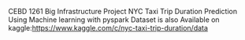 CEBD 1261 Big Infrastructure Project
NYC Taxi Trip Duration Prediction Using Machine learning with pyspark
Dataset is also Available on kaggle:https://www.kaggle.com/c/nyc-taxi-trip-duration/data

